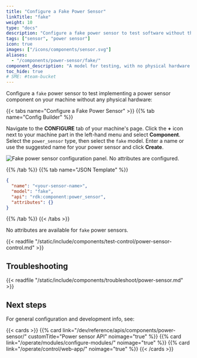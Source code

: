 ```yaml
---
title: "Configure a Fake Power Sensor"
linkTitle: "fake"
weight: 10
type: "docs"
description: "Configure a fake power sensor to test software without the physical hardware."
tags: ["sensor", "power sensor"]
icon: true
images: ["/icons/components/sensor.svg"]
aliases:
  - "/components/power-sensor/fake/"
component_description: "A model for testing, with no physical hardware."
toc_hide: true
# SME: #team-bucket
---
```


Configure a `fake` power sensor to test implementing a power sensor component on your machine without any physical hardware:

{{< tabs name="Configure a Fake Power Sensor" >}}
{{% tab name="Config Builder" %}}

Navigate to the **CONFIGURE** tab of your machine's page.
Click the **+** icon next to your machine part in the left-hand menu and select **Component**.
Select the `power_sensor` type, then select the `fake` model.
Enter a name or use the suggested name for your power sensor and click **Create**.

![Fake power sensor configuration panel. No attributes are configured.](/components/power-sensor/fake-config-builder.png)

{{% /tab %}}
{{% tab name="JSON Template" %}}

```json {class="line-numbers linkable-line-numbers"}
{
  "name": "<your-sensor-name>",
  "model": "fake",
  "api": "rdk:component:power_sensor",
  "attributes": {}
}
```

{{% /tab %}}
{{< /tabs >}}

No attributes are available for `fake` power sensors.

{{< readfile "/static/include/components/test-control/power-sensor-control.md" >}}

## Troubleshooting

{{< readfile "/static/include/components/troubleshoot/power-sensor.md" >}}

## Next steps

For general configuration and development info, see:

{{< cards >}}
{{% card link="/dev/reference/apis/components/power-sensor/" customTitle="Power sensor API" noimage="true" %}}
{{% card link="/operate/modules/configure-modules/" noimage="true" %}}
{{% card link="/operate/control/web-app/" noimage="true" %}}
{{< /cards >}}
